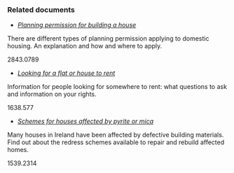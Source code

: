 ###  Related documents

  * [ _Planning permission for building a house_ ](/en/housing/planning-permission/planning-for-building-a-house/)

There are different types of planning permission applying to domestic housing.
An explanation and how and where to apply.

2843.0789

  * [ _Looking for a flat or house to rent_ ](/en/housing/renting-a-home/looking-for-a-flat-or-house-to-rent/)

Information for people looking for somewhere to rent: what questions to ask
and information on your rights.

1638.577

  * [ _Schemes for houses affected by pyrite or mica_ ](/en/housing/housing-grants-and-schemes/local-authority-housing-grants-and-supports/schemes-for-houses-affected-by-pyrite-or-mica/)

Many houses in Ireland have been affected by defective building materials.
Find out about the redress schemes available to repair and rebuild affected
homes.

1539.2314
